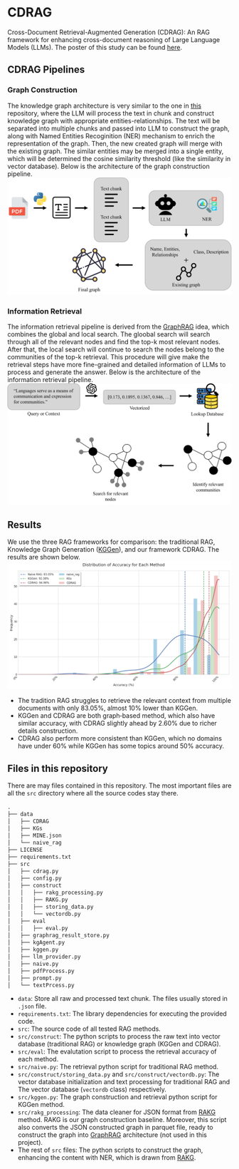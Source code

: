 # CDRAG
Cross-Document Retrieval-Augmented Generation (CDRAG): An RAG framework for enhancing cross-document reasoning of Large Language Models (LLMs). The poster of this study can be found [here](https://github.com/Lottotpk/CDRAG/blob/main/fig/Poster.pdf).

## CDRAG Pipelines
### Graph Construction
The knowledge graph architecture is very similar to the one in [this](https://github.com/LMMApplication/RAKG) repository, where the LLM will process the text in chunk and construct knowledge graph with appropriate entities-relationships. The text will be separated into multiple chunks and passed into LLM to construct the graph, along with Named Entities Recoginition (NER) mechanism to enrich the representation of the graph. Then, the new created graph will merge with the existing graph. The similar entities may be merged into a single entity, which will be determined the cosine similarity threshold (like the similarity in vector database). Below is the architecture of the graph construction pipeline.
![Graph construct](https://github.com/Lottotpk/CDRAG/blob/main/fig/Construct_white.png)

### Information Retrieval
The information retrieval pipeline is derived from the [GraphRAG](https://github.com/microsoft/graphrag) idea, which combines the global and local search. The gloobal search will search through all of the relevant nodes and find the top-k most relevant nodes. After that, the local search will continue to search the nodes belong to the communities of the top-k retrieval. This procedure will give make the retrieval steps have more fine-grained and detailed information of LLMs to process and generate the answer. Below is the architecture of the information retrieval pipeline.
![Information retrieval](https://github.com/Lottotpk/CDRAG/blob/main/fig/Retreive_white.png)

## Results
We use the three RAG frameworks for comparison: the traditional RAG, Knowledge Graph Generation ([KGGen](https://github.com/stair-lab/kg-gen)), and our framework CDRAG. The results are shown below.
![Results](https://github.com/Lottotpk/CDRAG/blob/main/fig/Results.png)
- The tradition RAG struggles to retrieve the relevant context from multiple documents with only 83.05%, almost 10% lower than KGGen.
- KGGen and CDRAG are both graph‐based method, which also have similar accuracy, with CDRAG slightly ahead by 2.60% due to richer details construction.
- CDRAG also perform more consistent than KGGen, which no domains have under 60% while KGGen has some topics around 50% accuracy.

## Files in this repository
There are may files contained in this repository. The most important files are all the `src` directory where all the source codes stay there.
```
.
├── data
│   ├── CDRAG
│   ├── KGs
│   ├── MINE.json
│   └── naive_rag
├── LICENSE
├── requirements.txt
├── src
│   ├── cdrag.py
│   ├── config.py
│   ├── construct
│   │   ├── rakg_processing.py
│   │   ├── RAKG.py
│   │   ├── storing_data.py
│   │   └── vectordb.py
│   ├── eval
│   │   ├── eval.py
│   ├── graphrag_result_store.py
│   ├── kgAgent.py
│   ├── kggen.py
│   ├── llm_provider.py
│   ├── naive.py
│   ├── pdfProcess.py
│   ├── prompt.py
│   └── textPrcess.py
```
- `data`: Store all raw and processed text chunk. The files usually stored in `.json` file.
- `requirements.txt`: The library dependencies for executing the provided code.
- `src`: The source code of all tested RAG methods.
- `src/construct`: The python scripts to process the raw text into vector database (traditional RAG) or knowledge graph (KGGen and CDRAG).
- `src/eval`: The evalutation script to process the retrieval accuracy of each method.
- `src/naive.py`: The retrieval python script for traditional RAG method.
- `src/construct/storing_data.py` and `src/construct/vectordb.py`: The vector database initialization and text processing for traditional RAG and The vector database (`vectordb` class) respectively.
- `src/kggen.py`: The graph construction and retrieval python script for KGGen method.
- `src/rakg_processing`: The data cleaner for JSON format from [RAKG](https://github.com/LMMApplication/RAKG) method. RAKG is our graph construction baseline. Moreover, this script also converts the JSON constructed graph in parquet file, ready to construct the graph into [GraphRAG](https://github.com/microsoft/graphrag) architecture (not used in this project).
- The rest of `src` files: The python scripts to construct the graph, enhancing the content with NER, which is drawn from [RAKG](https://github.com/LMMApplication/RAKG).
